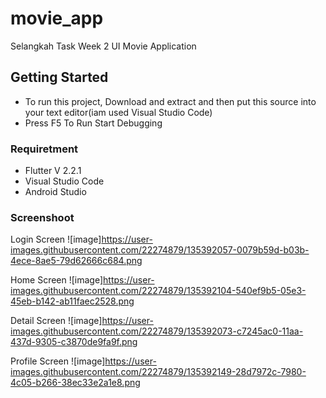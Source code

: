# movie_app
Selangkah Task Week 2
UI Movie Application

## Getting Started

- To run this project, Download and extract and then put this source into your text editor(iam used Visual Studio Code)
- Press F5 To Run Start Debugging

### Requiretment
- Flutter V 2.2.1
- Visual Studio Code
- Android Studio

### Screenshoot

Login Screen
![image]https://user-images.githubusercontent.com/22274879/135392057-0079b59d-b03b-4ece-8ae5-79d62666c684.png

Home Screen
![image]https://user-images.githubusercontent.com/22274879/135392104-540ef9b5-05e3-45eb-b142-ab11faec2528.png

Detail Screen
![image]https://user-images.githubusercontent.com/22274879/135392073-c7245ac0-11aa-437d-9305-c3870de9fa9f.png

Profile Screen
![image]https://user-images.githubusercontent.com/22274879/135392149-28d7972c-7980-4c05-b266-38ec33e2a1e8.png
